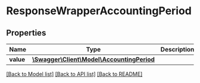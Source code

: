# ResponseWrapperAccountingPeriod

## Properties
Name | Type | Description | Notes
------------ | ------------- | ------------- | -------------
**value** | [**\Swagger\Client\Model\AccountingPeriod**](AccountingPeriod.md) |  | [optional] 

[[Back to Model list]](../README.md#documentation-for-models) [[Back to API list]](../README.md#documentation-for-api-endpoints) [[Back to README]](../README.md)


